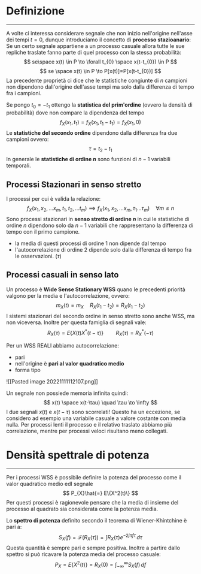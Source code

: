 # Definizione
---
A volte ci interessa considerare segnale che non inizio nell'origine nell'asse dei tempi $t=0$, dunque introduciamo il concetto di **processo stazioanario**:
Se un certo segnale appartiene a un processo casuale allora tutte le sue repliche traslate fanno parte di quel processo con la stessa probabilità:
$$
se\space x(t) \in P \to \forall t_{0} \space x(t-t_{0}) \in P
$$
$$
se \space x(t) \in P \to P[x(t)]=P[x(t-t_{0})]
$$
La precedente proprietà ci dice che le statistiche congiunte di $n$ campioni non dipendono dall'origine dell'asse tempi ma solo dalla differenza di tempo fra i campioni.

Se pongo $t_{0}=-t_{1}$ ottengo la **statistica del prim'ordine** (ovvero la densità di probabilità) dove non compare la dipendenza del tempo
$$
f_{X}(x_{1},t_{1})=f_{X}(x_{1},t_{1}-t_{1})=f_{X}(x_{1},0)
$$Le **statistiche del secondo ordine** dipendono dalla differenza fra due campioni ovvero:
$$
\tau=t_{2}-t_{1}
$$
In generale le **statistiche di ordine $n$** sono funzioni di $n-1$ variabili temporali.

## Processi Stazionari in senso stretto

I processi per cui è valida la relazione:
$$
f_{X}(x_{1},x_{2},\dots x_{m},t_{1},t_{2},\dots t_{m}) \implies f_{X}(x_{1},x_{2},\dots x_{m},\tau_{1}\dots \tau_{m}) \quad \forall m\leq n
$$
Sono processi stazionari in **senso stretto di ordine $n$** in cui le statistiche di ordine $n$ dipendono solo da $n-1$ variabili che rappresentano la differenza di tempo con il primo campione.

- la media di questi processi di ordine 1 non dipende dal tempo
- l'autocorrelazione di ordine 2 dipende solo dalla differenza di tempo fra le osservazioni. ($\tau$)

## Processi casuali in senso lato

Un processo è **Wide Sense Stationary WSS** quano le precedenti priorità valgono per la media e l'autocorrelazione, ovvero:
$$
m_{X}(t)=m_{X} \quad R_{X}(t_{1}-t_{2})=R_{X}(t_{1}-t_{2})
$$
I sistemi stazionari del secondo ordine in senso stretto sono anche WSS, ma non viceversa.
Inoltre per questa famiglia di segnali vale:
$$
R_{X}(\tau)=E\{X(t)X^*(t-\tau)\} \quad \quad R_{X}(\tau)=R_{X}^*(-\tau)
$$

Per un WSS REALI abbiamo autocorrelazione:
- pari
- nell'origine è **pari al valor quadratico medio**
- forma tipo

![[Pasted image 20221111112107.png]]

Un segnale non possiede memoria infinita quindi:
$$
x(t) \space x(t-\tau) \quad \tau \to \infty
$$
I due segnali $x(t)$ e $x(t-\tau)$ sono scorrelati!
Questo ha un eccezione, se considero ad esempio una variabile casuale a valore costante con media nulla.
Per processi lenti il processo e il relativo traslato abbiamo più correlazione, mentre per processi veloci risultano meno collegati.


# Densità spettrale di potenza
---
Per i processi WSS è possibile definire la potenza del processo come il valor quadratico medio edl segnale
$$
P_{X}\hat{=} E\{X^2(t)\}
$$
Per questi processi è ragionevole pensare che la media di insieme del processo al quadrato sia considerata come la potenza media.

Lo **spettro di potenza** definito secondo il teorema di Wiener-Khintchine è pari a:
$$
S_{X}(f)= \mathcal{F}(R_{X}(\tau))=\int R_{X}(\tau)e^{-2j\pi f\tau} \, d\tau 
$$
Questa quantità è sempre pari e sempre positiva.
Inoltre a partire dallo spettro si può ricavare la potenza media del processo casuale:
$$
P_{X}=E\{X^2(t)\}=R_{X}(0)=\int_{-\infty}^{\infty} S_{X}(f) \, df 
$$



